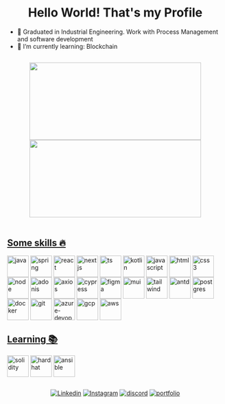 ## <h1 align="center">Hello World! That's my Profile</h2>

- 🚀 Graduated in Industrial Engineering. Work with Process Management and software development
- 🌱 I’m currently learning: Blockchain



##

<div align="center" >  
<a href="https://github.com/valtercfjunior">
<img  height="180em" width="400em" src="https://github-readme-stats.vercel.app/api?username=valtercfjunior&show_icons=true&theme=nightowl"/>
<img  height="180em" width="400em" src="https://github-readme-stats.vercel.app/api/top-langs/?username=valtercfjunior&layout=compact&theme=nightowl"/>
</div>
  <br>
  
## Some skills 🔥
  

<div style="display: inline-block">

<img align="center" height="50em" src="https://cdn.jsdelivr.net/gh/devicons/devicon/icons/java/java-original.svg" alt="java">
<img align="center" height="50em" src="https://cdn.jsdelivr.net/gh/devicons/devicon@latest/icons/spring/spring-original-wordmark.svg" alt="spring">
<img align="center" height="50em" src="https://cdn.jsdelivr.net/gh/devicons/devicon/icons/react/react-original.svg" alt="react">  
<img align="center" height="50em" src="https://cdn.jsdelivr.net/gh/devicons/devicon/icons/nextjs/nextjs-original-wordmark.svg" alt="nextjs">
<img align="center" height="50em" src="https://cdn.jsdelivr.net/gh/devicons/devicon/icons/typescript/typescript-original.svg" alt="ts">
<img align="center" height="50em" src="https://cdn.jsdelivr.net/gh/devicons/devicon/icons/kotlin/kotlin-original.svg" alt="kotlin">  
<img align="center" height="50em" src="https://cdn.jsdelivr.net/gh/devicons/devicon/icons/javascript/javascript-original.svg" alt="javascript">
<img align="center" height="50em" src="https://cdn.jsdelivr.net/gh/devicons/devicon/icons/html5/html5-original.svg" alt="html">
<img align="center" height="50em" src="https://cdn.jsdelivr.net/gh/devicons/devicon/icons/css3/css3-original.svg" alt="css3">
<img align="center" height="50em" src="https://cdn.jsdelivr.net/gh/devicons/devicon/icons/nodejs/nodejs-original.svg" alt="node">
<img align="center" height="50em" src="https://cdn.jsdelivr.net/gh/devicons/devicon@latest/icons/adonisjs/adonisjs-original-wordmark.svg" alt="adonis">  
<img align="center" height="50em" src="https://cdn.jsdelivr.net/gh/devicons/devicon@latest/icons/axios/axios-plain-wordmark.svg" alt="axios">
<img align="center" height="50em" src="https://cdn.jsdelivr.net/gh/devicons/devicon@latest/icons/cypressio/cypressio-original.svg" alt="cypress">  
<img align="center" height="50em" src="https://cdn.jsdelivr.net/gh/devicons/devicon/icons/figma/figma-original.svg" alt="figma">
<img align="center" height="50em" src="https://cdn.jsdelivr.net/gh/devicons/devicon@latest/icons/materialui/materialui-plain.svg" alt="mui">
<img align="center" height="50em" src="https://cdn.jsdelivr.net/gh/devicons/devicon@latest/icons/tailwindcss/tailwindcss-original.svg" alt="tailwind">
<img align="center" height="50em" src="https://cdn.jsdelivr.net/gh/devicons/devicon@latest/icons/antdesign/antdesign-original.svg" alt="antd">  
<img align="center" height="50em" src="https://cdn.jsdelivr.net/gh/devicons/devicon@latest/icons/postgresql/postgresql-original-wordmark.svg" alt="postgres">  
<img align="center" height="50em" src="https://cdn.jsdelivr.net/gh/devicons/devicon/icons/docker/docker-original.svg" alt="docker">
<img align="center" height="50em" src="https://cdn.jsdelivr.net/gh/devicons/devicon/icons/git/git-original.svg" alt="git">
<img align="center" height="50em" src="https://cdn.jsdelivr.net/gh/devicons/devicon@latest/icons/azuredevops/azuredevops-original.svg" alt="azure-devops">
<img align="center" height="50em" src="https://cdn.jsdelivr.net/gh/devicons/devicon@latest/icons/googlecloud/googlecloud-original-wordmark.svg" alt="gcp">
<img align="center" height="50em" src="https://cdn.jsdelivr.net/gh/devicons/devicon@latest/icons/amazonwebservices/amazonwebservices-original-wordmark.svg" alt="aws">




  

           
          
</div>
  <br>

## Learning 📚
  

<div style="display: inline-block">  

  <img align="center" height="50em" src="https://cdn.jsdelivr.net/gh/devicons/devicon@latest/icons/solidity/solidity-original.svg" alt="solidity">  
  <img align="center" height="50em" src="https://cdn.jsdelivr.net/gh/devicons/devicon@latest/icons/hardhat/hardhat-original-wordmark.svg" alt="hardhat">  
  <img align="center" height="50em" src="https://cdn.jsdelivr.net/gh/devicons/devicon@latest/icons/ansible/ansible-original-wordmark.svg" alt="ansible">  
          
</div>
  <br>
  
  
##  
  
  <div align="center">
<a href="https://www.linkedin.com/in/valtercfjunior/" target="_blank"><img src="https://img.shields.io/badge/LinkedIn-0077B5?style=for-the-badge&logo=linkedin&logoColor=white" alt="Linkedin"></a>
<a href="https://www.instagram.com/valterj/" target="_blank"><img src="https://img.shields.io/badge/Instagram-E4405F?style=for-the-badge&logo=instagram&logoColor=white" alt="Instagram"></a>
<a href="discordapp.com/users/valterjunior#0149" target="_blank"><img src="https://img.shields.io/badge/Discord-7289DA?style=for-the-badge&logo=discord&logoColor=white" alt="discord"></a>
<a href="https://valtercfjunior.vercel.app/" target="_blank"><img src="https://img.shields.io/badge/Portfólio-8A2BE2?style=for-the-badge" alt="portfolio"></a>
    
</div>
  
  
  

  

